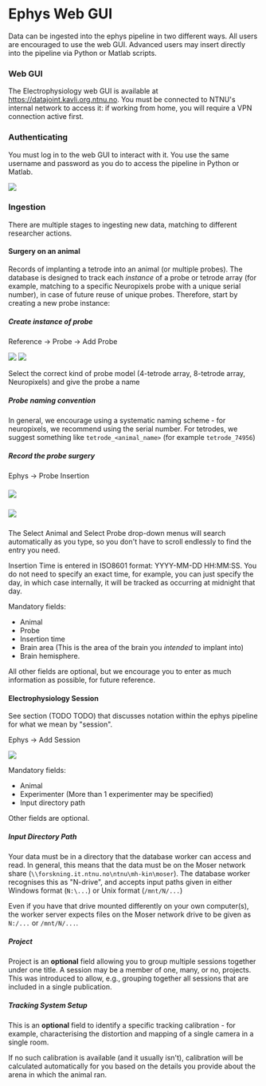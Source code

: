 # Ephys Web GUI

Data can be ingested into the ephys pipeline in two different ways. All users are encouraged to use the web GUI. Advanced users may insert directly into the pipeline via Python or Matlab scripts. 



### Web GUI

The Electrophysiology web GUI is available at https://datajoint.kavli.org.ntnu.no. You must be connected to NTNU's internal network to access it: if working from home, you will require a VPN connection active first.



### Authenticating

You must log in to the web GUI to interact with it. You use the same username and password as you do to access the pipeline in Python or Matlab. 

![](../_static/ephys/webgui/login.PNG)



### Ingestion

There are multiple stages to ingesting new data, matching to different researcher actions.



#### Surgery on an animal

Records of implanting a tetrode into an animal (or multiple probes). The database is designed to track each *instance* of a probe or tetrode array (for example, matching to a specific Neuropixels probe with a unique serial number), in case of future reuse of unique probes. Therefore, start by creating a new probe instance: 

##### Create instance of probe

Reference -> Probe -> Add Probe

![](../_static/ephys/webgui/add_probe_1.png)
![](../_static/ephys/webgui/add_probe_2.png)

Select the correct kind of probe model (4-tetrode array, 8-tetrode array, Neuropixels) and give the probe a name

##### Probe naming convention

In general, we encourage using a systematic naming scheme - for neuropixels, we recommend using the serial number. For tetrodes, we suggest something like `tetrode_<animal_name>` (for example `tetrode_74956`)



##### Record the probe surgery

Ephys -> Probe Insertion

##### ![](../_static/ephys/webgui/add_probe_3.png)
##### ![](../_static/ephys/webgui/add_probe_4.png)

The Select Animal and Select Probe drop-down menus will search automatically as you type, so you don't have to scroll endlessly to find the entry you need. 

Insertion Time is entered in ISO8601 format: YYYY-MM-DD HH:MM:SS. You do not need to specify an exact time, for example, you can just specify the day, in which case internally, it will be tracked as occurring at midnight that day.

Mandatory fields:

* Animal
* Probe
* Insertion time
* Brain area (This is the area of the brain you *intended* to implant into)
* Brain hemisphere. 

All other fields are optional, but we encourage you to enter as much information as possible, for future reference. 



#### Electrophysiology Session

See section (TODO TODO) that discusses notation within the ephys pipeline for what we mean by "session".

Ephys -> Add Session

![](../_static/ephys/webgui/add_session_1.png)

Mandatory fields:

* Animal
* Experimenter (More than 1 experimenter may be specified)
* Input directory path

Other fields are optional.

##### Input Directory Path

Your data must be in a directory that the database worker can access and read. In general, this means that the data must be on the Moser network share (`\\forskning.it.ntnu.no\ntnu\mh-kin\moser`). The database worker recognises this as "N-drive", and accepts input paths given in either Windows format (`N:\...`) or Unix format (`/mnt/N/...`)

Even if you have that drive mounted differently on your own computer(s), the worker server expects files on the Moser network drive to be given as `N:/...` or `/mnt/N/...`.

##### Project

Project is an **optional** field allowing you to group multiple sessions together under one title. A session may be a member of one, many, or no, projects. This was introduced to allow, e.g., grouping together all sessions that are included in a single publication. 

##### Tracking System Setup

This is an **optional** field to identify a specific tracking calibration - for example, characterising the distortion and mapping of a single camera in a single room. 

If no such calibration is available (and it usually isn't), calibration will be calculated automatically for you based on the details you provide about the arena in which the animal ran. 

